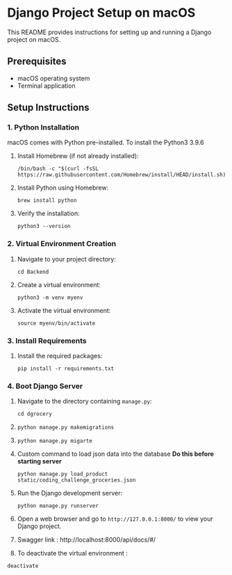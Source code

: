 # Django Project Setup on macOS

This README provides instructions for setting up and running a Django project on macOS.

## Prerequisites

- macOS operating system
- Terminal application

## Setup Instructions

### 1. Python Installation

macOS comes with Python pre-installed. To install the Python3 3.9.6

1. Install Homebrew (if not already installed):

   ```
   /bin/bash -c "$(curl -fsSL https://raw.githubusercontent.com/Homebrew/install/HEAD/install.sh)"
   ```

2. Install Python using Homebrew:

   ```
   brew install python
   ```

3. Verify the installation:
   ```
   python3 --version
   ```

### 2. Virtual Environment Creation

1. Navigate to your project directory:

   ```
   cd Backend
   ```

2. Create a virtual environment:

   ```
   python3 -m venv myenv
   ```

3. Activate the virtual environment:
   ```
   source myenv/bin/activate
   ```

### 3. Install Requirements

1. Install the required packages:
   ```
   pip install -r requirements.txt
   ```

### 4. Boot Django Server

1. Navigate to the directory containing `manage.py`:

   ```
   cd dgrocery
   ```

2. ```
   python manage.py makemigrations
   ```

3. ```
   python manage.py migarte
   ```

4. Custom command to load json data into the database **Do this before starting server**
   ```
   python manage.py load_product static/coding_challenge_groceries.json
   ```
5. Run the Django development server:

   ```
   python manage.py runserver
   ```

6. Open a web browser and go to `http://127.0.0.1:8000/` to view your Django project.

7. Swagger link : http://localhost:8000/api/docs/#/

8. To deactivate the virtual environment :

```
deactivate
```
